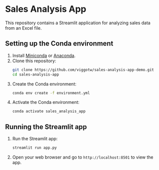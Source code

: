 # Sales Analysis App

This repository contains a Streamlit application for analyzing sales data from an Excel file.

## Setting up the Conda environment

1. Install [Miniconda](https://docs.conda.io/en/latest/miniconda.html) or [Anaconda](https://www.anaconda.com/products/distribution).
2. Clone this repository:
   ```sh
   git clone https://github.com/viggotw/sales-analysis-app-demo.git
   cd sales-analysis-app
   ```
3. Create the Conda environment:
   ```sh
   conda env create -f environment.yml
   ```
4. Activate the Conda environment:
   ```sh
   conda activate sales_analysis_app
   ```

## Running the Streamlit app

1. Run the Streamlit app:
   ```sh
   streamlit run app.py
   ```
2. Open your web browser and go to `http://localhost:8501` to view the app.
